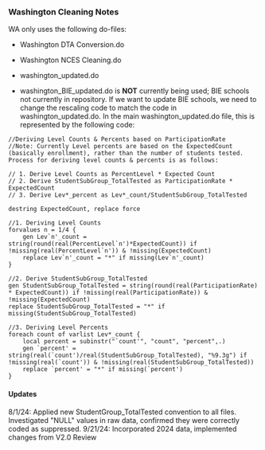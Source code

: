 ### Washington Cleaning Notes

WA only uses the following do-files:
- Washington DTA Conversion.do
- Washington NCES Cleaning.do
- washington_updated.do

- washington_BIE_updated.do is **NOT** currently being used; BIE schools not currently in repository. If we want to update BIE schools, we need to change the rescaling code to match the code in washington_updated.do. In the main washington_updated.do file, this is represented by the following code:

```
//Deriving Level Counts & Percents based on ParticipationRate
//Note: Currently Level percents are based on the ExpectedCount (basically enrollment), rather than the number of students tested. Process for deriving level counts & percents is as follows:

// 1. Derive Level Counts as PercentLevel * Expected Count
// 2. Derive StudentSubGroup_TotalTested as ParticipationRate * ExpectedCount
// 3. Derive Lev*_percent as Lev*_count/StudentSubGroup_TotalTested

destring ExpectedCount, replace force

//1. Deriving Level Counts
forvalues n = 1/4 {
	gen Lev`n'_count = string(round(real(PercentLevel`n')*ExpectedCount)) if !missing(real(PercentLevel`n')) & !missing(ExpectedCount)
	replace Lev`n'_count = "*" if missing(Lev`n'_count)
}

//2. Derive StudentSubGroup_TotalTested
gen StudentSubGroup_TotalTested = string(round(real(ParticipationRate) * ExpectedCount)) if !missing(real(ParticipationRate)) & !missing(ExpectedCount)
replace StudentSubGroup_TotalTested = "*" if missing(StudentSubGroup_TotalTested)

//3. Deriving Level Percents
foreach count of varlist Lev*_count {
	local percent = subinstr("`count'", "count", "percent",.)
	gen `percent' = string(real(`count')/real(StudentSubGroup_TotalTested), "%9.3g") if !missing(real(`count')) & !missing(real(StudentSubGroup_TotalTested))
	replace `percent' = "*" if missing(`percent')
}
```
#### Updates

8/1/24: Applied new StudentGroup_TotalTested convention to all files. Investigated "NULL" values in raw data, confirmed they were correctly coded as suppressed.
9/21/24: Incorporated 2024 data, implemented changes from V2.0 Review

